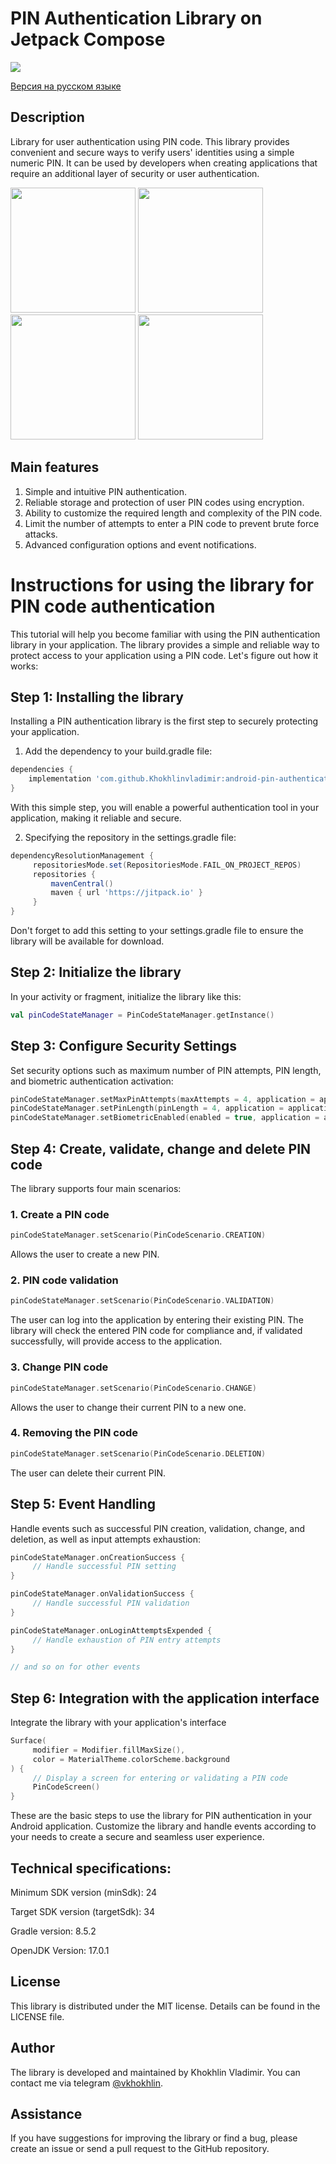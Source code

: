 # PIN Authentication Library on Jetpack Compose

[![](https://jitpack.io/v/Khokhlinvladimir/android-pin-authentication.svg)](https://jitpack.io/#Khokhlinvladimir/android-pin-authentication)

[Версия на русском языке](https://github.com/Khokhlinvladimir/android-pin-authentication/blob/main/README_RU.md)

## Description

Library for user authentication using PIN code. This library provides convenient and secure ways to verify users' identities using a simple numeric PIN. It can be used by developers when creating applications that require an additional layer of security or user authentication.

<img src="https://github.com/Khokhlinvladimir/android-pin-authentication/blob/main/screens/preview_russian.gif" alt="" width="200px"></a>    <img src="https://github.com/Khokhlinvladimir/android-pin-authentication/blob/main/screens/preview_english_01.png" alt="" width="200px"></a>    <img src="https://github.com/Khokhlinvladimir/android-pin-authentication/blob/main/screens/preview_english_02.png" alt="" width="200px"></a>    <img src="https://github.com/Khokhlinvladimir/android-pin-authentication/blob/main/screens/preview_english_03.png" alt="" width="200px"></a>

## Main features

1. Simple and intuitive PIN authentication.
2. Reliable storage and protection of user PIN codes using encryption.
3. Ability to customize the required length and complexity of the PIN code.
4. Limit the number of attempts to enter a PIN code to prevent brute force attacks.
5. Advanced configuration options and event notifications.

# Instructions for using the library for PIN code authentication

This tutorial will help you become familiar with using the PIN authentication library in your application. The library provides a simple and reliable way to protect access to your application using a PIN code. Let's figure out how it works:

## Step 1: Installing the library

Installing a PIN authentication library is the first step to securely protecting your application.

1. Add the dependency to your build.gradle file:

```gradle
dependencies {
    implementation 'com.github.Khokhlinvladimir:android-pin-authentication:v1.0.4'
}
```
With this simple step, you will enable a powerful authentication tool in your application, making it reliable and secure.

2. Specifying the repository in the settings.gradle file:

```gradle
dependencyResolutionManagement {
     repositoriesMode.set(RepositoriesMode.FAIL_ON_PROJECT_REPOS)
     repositories {
         mavenCentral()
         maven { url 'https://jitpack.io' }
     }
}
```
Don't forget to add this setting to your settings.gradle file to ensure the library will be available for download.
## Step 2: Initialize the library

In your activity or fragment, initialize the library like this:

```kotlin
val pinCodeStateManager = PinCodeStateManager.getInstance()
```

## Step 3: Configure Security Settings

Set security options such as maximum number of PIN attempts, PIN length, and biometric authentication activation:

```kotlin
pinCodeStateManager.setMaxPinAttempts(maxAttempts = 4, application = application)
pinCodeStateManager.setPinLength(pinLength = 4, application = application)
pinCodeStateManager.setBiometricEnabled(enabled = true, application = application)
```

## Step 4: Create, validate, change and delete PIN code

The library supports four main scenarios:

### 1. Create a PIN code

```kotlin
pinCodeStateManager.setScenario(PinCodeScenario.CREATION)
```

Allows the user to create a new PIN.

### 2. PIN code validation

```kotlin
pinCodeStateManager.setScenario(PinCodeScenario.VALIDATION)
```

The user can log into the application by entering their existing PIN. The library will check the entered PIN code for compliance and, if validated successfully, will provide access to the application.

### 3. Change PIN code

```kotlin
pinCodeStateManager.setScenario(PinCodeScenario.CHANGE)
```

Allows the user to change their current PIN to a new one.

### 4. Removing the PIN code

```kotlin
pinCodeStateManager.setScenario(PinCodeScenario.DELETION)
```

The user can delete their current PIN.

## Step 5: Event Handling

Handle events such as successful PIN creation, validation, change, and deletion, as well as input attempts exhaustion:

```kotlin
pinCodeStateManager.onCreationSuccess {
     // Handle successful PIN setting
}

pinCodeStateManager.onValidationSuccess {
     // Handle successful PIN validation
}

pinCodeStateManager.onLoginAttemptsExpended {
     // Handle exhaustion of PIN entry attempts
}

// and so on for other events
```

## Step 6: Integration with the application interface

Integrate the library with your application's interface

```kotlin
Surface(
     modifier = Modifier.fillMaxSize(),
     color = MaterialTheme.colorScheme.background
) {
     // Display a screen for entering or validating a PIN code
     PinCodeScreen()
}
```

These are the basic steps to use the library for PIN authentication in your Android application. Customize the library and handle events according to your needs to create a secure and seamless user experience.

## Technical specifications:

Minimum SDK version (minSdk): 24

Target SDK version (targetSdk): 34

Gradle version: 8.5.2

OpenJDK Version: 17.0.1

## License

This library is distributed under the MIT license. Details can be found in the LICENSE file.

## Author

The library is developed and maintained by Khokhlin Vladimir. You can contact me via telegram [@vkhokhlin](https://t.me/vkhokhlin).

## Assistance

If you have suggestions for improving the library or find a bug, please create an issue or send a pull request to the GitHub repository.
